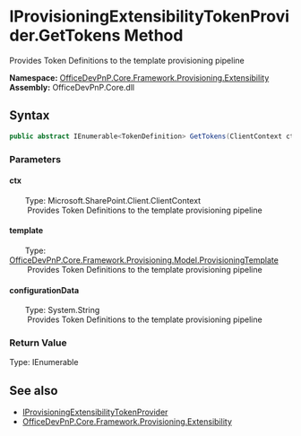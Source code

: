 # IProvisioningExtensibilityTokenProvider.GetTokens Method  
 Provides Token Definitions to the template provisioning pipeline   

**Namespace:** [OfficeDevPnP.Core.Framework.Provisioning.Extensibility](OfficeDevPnP.Core.Framework.Provisioning.Extensibility.md)  
**Assembly:** OfficeDevPnP.Core.dll  
## Syntax
```C#
public abstract IEnumerable<TokenDefinition> GetTokens(ClientContext ctx, ProvisioningTemplate template, String configurationData)
```
### Parameters
#### ctx  
&emsp;&emsp;Type: Microsoft.SharePoint.Client.ClientContext  
&emsp;&emsp; Provides Token Definitions to the template provisioning pipeline   

  

#### template  
&emsp;&emsp;Type: [OfficeDevPnP.Core.Framework.Provisioning.Model.ProvisioningTemplate](OfficeDevPnP.Core.Framework.Provisioning.Model.ProvisioningTemplate.md)  
&emsp;&emsp; Provides Token Definitions to the template provisioning pipeline   

  

#### configurationData  
&emsp;&emsp;Type: System.String  
&emsp;&emsp; Provides Token Definitions to the template provisioning pipeline   

  

### Return Value
Type: IEnumerable<TokenDefinition>  

## See also
- [IProvisioningExtensibilityTokenProvider](OfficeDevPnP.Core.Framework.Provisioning.Extensibility.IProvisioningExtensibilityTokenProvider.md) 
- [OfficeDevPnP.Core.Framework.Provisioning.Extensibility](OfficeDevPnP.Core.Framework.Provisioning.Extensibility.md) 
